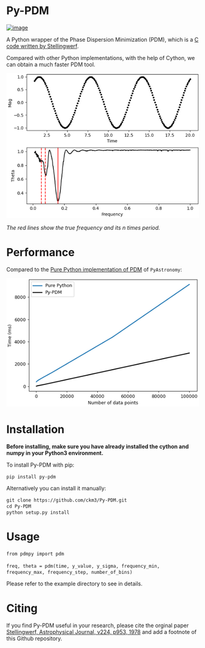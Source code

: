 # Py-PDM

[![image](http://img.shields.io/pypi/v/Py-PDM.svg)](https://pypi.python.org/pypi/Py-PDM/)

A Python wrapper of the Phase Dispersion Minimization (PDM), which is a [C code written by Stellingwerf](https://www.stellingwerf.com/rfs-bin/index.cgi?action=PageView&id=34).

Compared with other Python implementations, with the help of Cython, we can obtain a much faster PDM tool.

![Example result](/examples/Py-PDM-example.png)

*The red lines show the true frequency and its n times period.*

# Performance
Compared to the [Pure Python implementation of PDM](https://pyastronomy.readthedocs.io/en/latest/pyTimingDoc/pyPDMDoc/pdm.html) of ``PyAstronomy``:

![Comparison result](/examples/Comparison.png)

# Installation
**Before installing, make sure you have already installed the cython and numpy in your Python3 environment.**

To install Py-PDM with pip:

```
pip install py-pdm
```

Alternatively you can install it manually:
```
git clone https://github.com/ckm3/Py-PDM.git
cd Py-PDM
python setup.py install
```

# Usage
```python3
from pdmpy import pdm

freq, theta = pdm(time, y_value, y_sigma, frequency_min, frequency_max, frequency_step, number_of_bins)
```
Please refer to the example directory to see in details.

# Citing
If you find Py-PDM useful in your research, please cite the orginal paper [Stellingwerf, Astrophysical Journal, v224, p953, 1978](https://ui.adsabs.harvard.edu/abs/1978ApJ...224..953S/abstract) and add a footnote of this Github repository.
